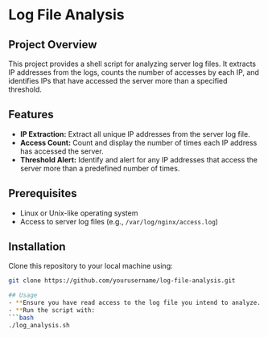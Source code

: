 # Log File Analysis

## Project Overview
This project provides a shell script for analyzing server log files. It extracts IP addresses from the logs, counts the number of accesses by each IP, and identifies IPs that have accessed the server more than a specified threshold.

## Features
- **IP Extraction:** Extract all unique IP addresses from the server log file.
- **Access Count:** Count and display the number of times each IP address has accessed the server.
- **Threshold Alert:** Identify and alert for any IP addresses that access the server more than a predefined number of times.

## Prerequisites
- Linux or Unix-like operating system
- Access to server log files (e.g., `/var/log/nginx/access.log`)

## Installation
Clone this repository to your local machine using:
```bash
git clone https://github.com/yourusername/log-file-analysis.git

## Usage
- **Ensure you have read access to the log file you intend to analyze.
- **Run the script with:
```bash
./log_analysis.sh

